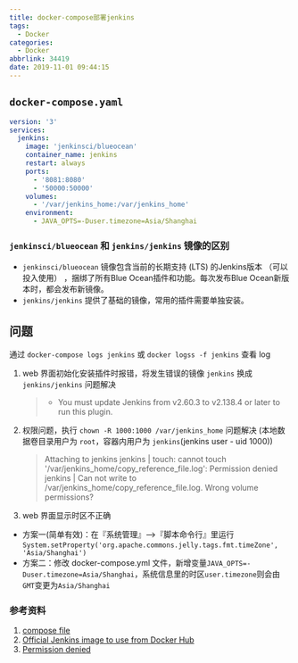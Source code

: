 ```yaml
---
title: docker-compose部署jenkins
tags:
  - Docker
categories:
  - Docker
abbrlink: 34419
date: 2019-11-01 09:44:15
---
```


## `docker-compose.yaml`

```yaml
version: '3'
services:
  jenkins:
    image: 'jenkinsci/blueocean'
    container_name: jenkins
    restart: always
    ports:
      - '8081:8080'
      - '50000:50000'
    volumes:
      - '/var/jenkins_home:/var/jenkins_home'
    environment:
      - JAVA_OPTS=-Duser.timezone=Asia/Shanghai
```

### `jenkinsci/blueocean` 和 `jenkins/jenkins` 镜像的区别

* `jenkinsci/blueocean` 镜像包含当前的长期支持 (LTS) 的Jenkins版本 （可以投入使用） ，捆绑了所有Blue Ocean插件和功能。每次发布Blue Ocean新版本时，都会发布新镜像。
* `jenkins/jenkins` 提供了基础的镜像，常用的插件需要单独安装。

## 问题

通过 `docker-compose logs jenkins` 或 `docker logss -f jenkins` 查看 log

1. web 界面初始化安装插件时报错，将发生错误的镜像 `jenkins` 换成 `jenkins/jenkins` 问题解决
   >  - You must update Jenkins from v2.60.3 to v2.138.4 or later to run this plugin.
2. 权限问题，执行 `chown -R 1000:1000 /var/jenkins_home` 问题解决 (本地数据卷目录用户为 `root`，容器内用户为 `jenkins`(jenkins user - uid 1000))
    > Attaching to jenkins
    > jenkins    | touch: cannot touch '/var/jenkins_home/copy_reference_file.log': Permission denied
    >jenkins    | Can not write to /var/jenkins_home/copy_reference_file.log. Wrong volume permissions?
3. web 界面显示时区不正确
  - 方案一(简单有效)：在『系统管理』-->『脚本命令行』里运行`System.setProperty('org.apache.commons.jelly.tags.fmt.timeZone', 'Asia/Shanghai')`
  - 方案二：修改 docker-compose.yml 文件，新增变量`JAVA_OPTS=-Duser.timezone=Asia/Shanghai`，系统信息里的时区`user.timezone`则会由 `GMT`变更为`Asia/Shanghai`

### 参考资料

1. [compose file](https://yeasy.gitbooks.io/docker_practice/content/compose/compose_file.html)
2. [Official Jenkins image to use from Docker Hub](https://jenkins.io/blog/2018/12/10/the-official-Docker-image/)
3. [Permission denied](https://github.com/jenkinsci/docker/issues/177)